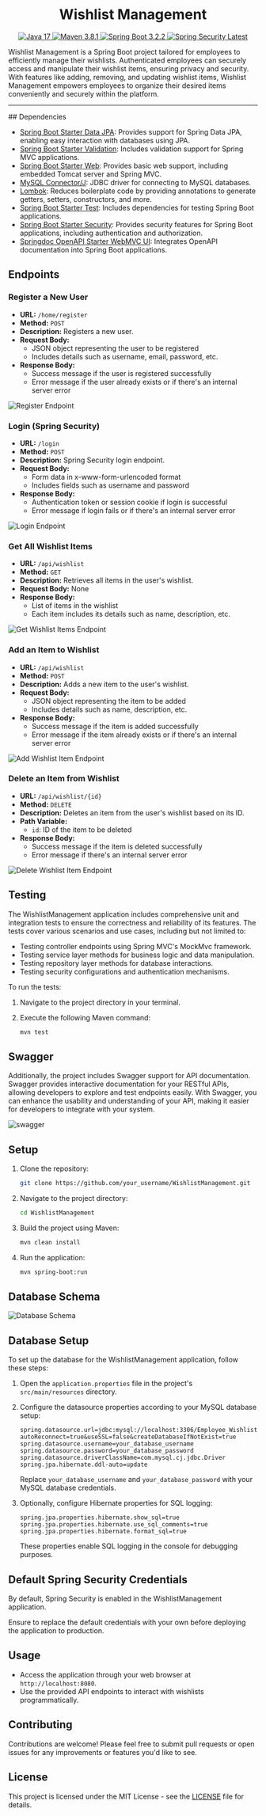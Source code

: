 
<h1 align="center"> Wishlist Management </h1>

<p align="center">
    <a href="https://www.java.com/" target="_blank">
        <img src="https://img.shields.io/badge/Java-17-red" alt="Java 17">
    </a>
    <a href="https://maven.apache.org/" target="_blank">
        <img src="https://img.shields.io/badge/Maven-3.8.1-blue" alt="Maven 3.8.1">
    </a>
    <a href="https://spring.io/projects/spring-boot" target="_blank">
        <img src="https://img.shields.io/badge/Spring Boot-3.2.2-brightgreen" alt="Spring Boot 3.2.2">
    </a>
   <a href="https://spring.io/projects/spring-security" target="_blank">
    <img src="https://img.shields.io/badge/Spring Security-6.2.1-brightgreen" alt="Spring Security Latest">
</a>
 
</p>

Wishlist Management is a Spring Boot project tailored for employees to efficiently manage their wishlists. Authenticated employees can securely access and manipulate their wishlist items, ensuring privacy and security. With features like adding, removing, and updating wishlist items, Wishlist Management empowers employees to organize their desired items conveniently and securely within the platform.


<hr>
## Dependencies

- [Spring Boot Starter Data JPA](https://mvnrepository.com/artifact/org.springframework.boot/spring-boot-starter-data-jpa): Provides support for Spring Data JPA, enabling easy interaction with databases using JPA.
- [Spring Boot Starter Validation](https://mvnrepository.com/artifact/org.springframework.boot/spring-boot-starter-validation): Includes validation support for Spring MVC applications.
- [Spring Boot Starter Web](https://mvnrepository.com/artifact/org.springframework.boot/spring-boot-starter-web): Provides basic web support, including embedded Tomcat server and Spring MVC.
- [MySQL Connector/J](https://mvnrepository.com/artifact/com.mysql/mysql-connector-j): JDBC driver for connecting to MySQL databases.
- [Lombok](https://mvnrepository.com/artifact/org.projectlombok/lombok): Reduces boilerplate code by providing annotations to generate getters, setters, constructors, and more.
- [Spring Boot Starter Test](https://mvnrepository.com/artifact/org.springframework.boot/spring-boot-starter-test): Includes dependencies for testing Spring Boot applications.
- [Spring Boot Starter Security](https://mvnrepository.com/artifact/org.springframework.boot/spring-boot-starter-security): Provides security features for Spring Boot applications, including authentication and authorization.
- [Springdoc OpenAPI Starter WebMVC UI](https://mvnrepository.com/artifact/org.springdoc/springdoc-openapi-starter-webmvc-ui): Integrates OpenAPI documentation into Spring Boot applications.

## Endpoints

### Register a New User

- **URL:** `/home/register`
- **Method:** `POST`
- **Description:** Registers a new user.
- **Request Body:**
  - JSON object representing the user to be registered
  - Includes details such as username, email, password, etc.
- **Response Body:**
  - Success message if the user is registered successfully
  - Error message if the user already exists or if there's an internal server error

![Register Endpoint](images/register_endpoint.png)

### Login (Spring Security)

- **URL:** `/login`
- **Method:** `POST`
- **Description:** Spring Security login endpoint.
- **Request Body:**
  - Form data in x-www-form-urlencoded format
  - Includes fields such as username and password
- **Response Body:**
  - Authentication token or session cookie if login is successful
  - Error message if login fails or if there's an internal server error

![Login Endpoint](images/login_endpoint.png)
### Get All Wishlist Items

- **URL:** `/api/wishlist`
- **Method:** `GET`
- **Description:** Retrieves all items in the user's wishlist.
- **Request Body:** None
- **Response Body:**
  - List of items in the wishlist
  - Each item includes its details such as name, description, etc.

![Get Wishlist Items Endpoint](images/get_wishlist_items_endpoint.png)


### Add an Item to Wishlist

- **URL:** `/api/wishlist`
- **Method:** `POST`
- **Description:** Adds a new item to the user's wishlist.
- **Request Body:**
  - JSON object representing the item to be added
  - Includes details such as name, description, etc.
- **Response Body:**
  - Success message if the item is added successfully
  - Error message if the item already exists or if there's an internal server error

![Add Wishlist Item Endpoint](images/add_wishlist_item_endpoint.png)

### Delete an Item from Wishlist

- **URL:** `/api/wishlist/{id}`
- **Method:** `DELETE`
- **Description:** Deletes an item from the user's wishlist based on its ID.
- **Path Variable:**
  - `id`: ID of the item to be deleted
- **Response Body:**
  - Success message if the item is deleted successfully
  - Error message if there's an internal server error

![Delete Wishlist Item Endpoint](images/delete_wishlist_item_endpoint.png)
## Testing

The WishlistManagement application includes comprehensive unit and integration tests to ensure the correctness and reliability of its features. The tests cover various scenarios and use cases, including but not limited to:
- Testing controller endpoints using Spring MVC's MockMvc framework.
- Testing service layer methods for business logic and data manipulation.
- Testing repository layer methods for database interactions.
- Testing security configurations and authentication mechanisms.

To run the tests:
1. Navigate to the project directory in your terminal.
2. Execute the following Maven command:

   ```bash
   mvn test
   
## Swagger 
Additionally, the project includes Swagger support for API documentation. Swagger provides interactive documentation for your RESTful APIs, allowing developers to explore and test endpoints easily. With Swagger, you can enhance the usability and understanding of your API, making it easier for developers to integrate with your system.

![swagger](images/Swagger.png)
## Setup

1. Clone the repository:

   ```bash
   git clone https://github.com/your_username/WishlistManagement.git
   ```

2. Navigate to the project directory:

   ```bash
   cd WishlistManagement
   ```

3. Build the project using Maven:

   ```bash
   mvn clean install
   ```

4. Run the application:

   ```bash
   mvn spring-boot:run
   ```

## Database Schema

![Database Schema](images/DatabaseSchema.drawio.png)


## Database Setup

To set up the database for the WishlistManagement application, follow these steps:

1. Open the `application.properties` file in the project's `src/main/resources` directory.

2. Configure the datasource properties according to your MySQL database setup:
   ```
   spring.datasource.url=jdbc:mysql://localhost:3306/Employee_Wishlist?autoReconnect=true&useSSL=false&createDatabaseIfNotExist=true
   spring.datasource.username=your_database_username
   spring.datasource.password=your_database_password
   spring.datasource.driverClassName=com.mysql.cj.jdbc.Driver
   spring.jpa.hibernate.ddl-auto=update
   ```

   Replace `your_database_username` and `your_database_password` with your MySQL database credentials.

3. Optionally, configure Hibernate properties for SQL logging:
   ```
   spring.jpa.properties.hibernate.show_sql=true
   spring.jpa.properties.hibernate.use_sql_comments=true
   spring.jpa.properties.hibernate.format_sql=true
   ```

   These properties enable SQL logging in the console for debugging purposes.

## Default Spring Security Credentials

By default, Spring Security is enabled in the WishlistManagement application.

Ensure to replace the default credentials with your own before deploying the application to production.

## Usage

- Access the application through your web browser at `http://localhost:8080`.
- Use the provided API endpoints to interact with wishlists programmatically.

## Contributing

Contributions are welcome! Please feel free to submit pull requests or open issues for any improvements or features you'd like to see.

## License

This project is licensed under the MIT License - see the [LICENSE](LICENSE) file for details.